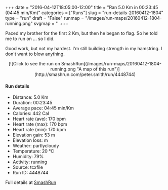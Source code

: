 +++
date = "2016-04-12T18:05:00-12:00"
title = "Ran 5.0 Km in 00:23:45 (04:45 min/Km)"
categories = ["Runs"]
slug = "run-details-20160412-1804"
type = "run"
draft = "False"
runmap = "/images/run-maps/20160412-1804-running.png"
svgmap = '<polyline points="90 79, 81 78, 73 84, 65 98, 57 96, 44 100, 44 92, 52 81, 39 77, 46 55, 9 42, 13 34, 50 0, 60 1, 62 5, 43 21, 22 42, 63 3, 61 1, 48 1, 37 12, 11 36, 9 42, 36 54, 44 56, 38 76, 50 81, 43 93, 44 100, 65 96, 72 82, 79 77, 88 78, 91 74">'
+++

Paced my brother for the first 2 Km, but then he began to flag. So he told me to run on ... so I did. 

Good work, but not my hardest. I'm still building strength in my hamstring. I don't want to blow anything. 



<!--more-->

<center>
[![Click to see the run on SmashRun](/images/run-maps/20160412-1804-running.png "A map of this run")](http://smashrun.com/peter.smith/run/4448744)
</center>

#### Run details

* Distance: 5.0 Km
* Duration: 00:23:45
* Average pace: 04:45 min/Km
* Calories: 442 Cal
* Heart rate (ave): 170 bpm
* Heart rate (max): 170 bpm
* Heart rate (min): 170 bpm
* Elevation gain: 53 m
* Elevation loss:  m
* Weather: partlycloudy
* Temperature: 20 &deg;C
* Humidity: 79%
* Activity: running
* Source: tcxfile
* Run ID: 4448744

Full details at [SmashRun](http://smashrun.com/peter.smith/run/4448744)
